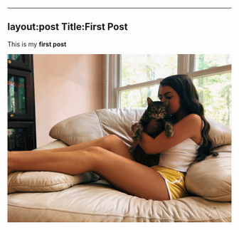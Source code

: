 ------
layout:post
Title:First Post
-----

This is my **first post**

![Profile Picture](https://github.com/maggiestyers/About-Me/blob/master/images/MeAndAsh.jpeg)
